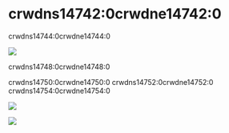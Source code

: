 # crwdns14742:0crwdne14742:0

crwdns14744:0crwdne14744:0


![](crwdns14746:0crwdne14746:0)

crwdns14748:0crwdne14748:0

crwdns14750:0crwdne14750:0 crwdns14752:0crwdne14752:0 crwdns14754:0crwdne14754:0

![](crwdns14756:0crwdne14756:0)

![](crwdns14758:0crwdne14758:0)    





